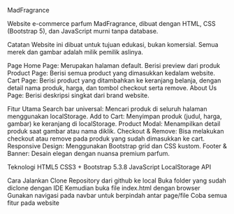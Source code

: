 MadFragrance

Website e-commerce parfum MadFragrance, dibuat dengan HTML, CSS (Bootstrap 5), dan JavaScript murni tanpa database.

Catatan
Website ini dibuat untuk tujuan edukasi, bukan komersial. Semua merek dan gambar adalah milik pemilik aslinya.

Page
Home Page: Merupakan halaman default. Berisi preview dari produk
Product Page: Berisi semua product yang dimasukkan kedalam website.
Cart Page: Berisi product yang ditambahkan ke keranjang belanja, dengan detail nama produk, harga, dan tombol checkout serta remove. 
About Us Page: Berisi deskripsi singkat dari brand website. 

Fitur Utama
Search bar universal: Mencari produk di seluruh halaman menggunakan localStorage.
Add to Cart: Menyimpan produk (judul, harga, gambar) ke keranjang di localStorage.
Product Modal: Menampilkan detail produk saat gambar atau nama diklik.
Checkout & Remove: Bisa melakukan checkout atau remove pada produk yang sudah dimasukkan ke cart. 
Responsive Design: Menggunakan Bootstrap grid dan CSS kustom.
Footer & Banner: Desain elegan dengan nuansa premium parfum.

Teknologi
HTML5
CSS3 + Bootstrap 5.3.8
JavaScript
LocalStorage API

Cara Jalankan
Clone Repository dari github ke local
Buka folder yang sudah diclone dengan IDE
Kemudian buka file index.html dengan browser
Gunakan navigasi pada navbar untuk berpindah antar page/file
Coba semua fitur pada website